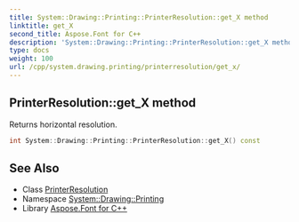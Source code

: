 ```yaml
---
title: System::Drawing::Printing::PrinterResolution::get_X method
linktitle: get_X
second_title: Aspose.Font for C++
description: 'System::Drawing::Printing::PrinterResolution::get_X method. Returns horizontal resolution in C++.'
type: docs
weight: 100
url: /cpp/system.drawing.printing/printerresolution/get_x/
---
```

## PrinterResolution::get_X method


Returns horizontal resolution.

```cpp
int System::Drawing::Printing::PrinterResolution::get_X() const
```

## See Also

* Class [PrinterResolution](../)
* Namespace [System::Drawing::Printing](../../)
* Library [Aspose.Font for C++](../../../)
